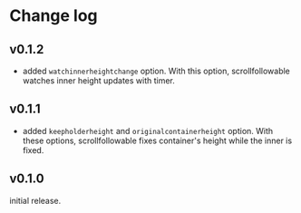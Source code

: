# Change log

## v0.1.2

* added `watchinnerheightchange` option. With this option, scrollfollowable watches inner height updates with timer.

## v0.1.1

* added `keepholderheight` and `originalcontainerheight` option. With these options, scrollfollowable fixes container's height while the inner is fixed.

## v0.1.0

initial release.

